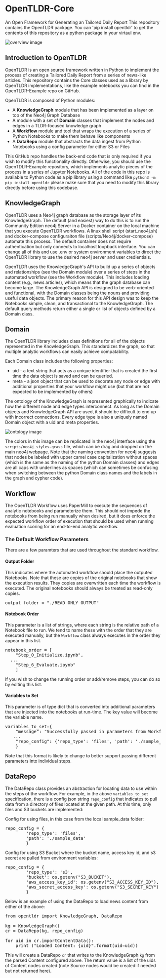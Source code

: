 # OpenTLDR-Core
An Open Framework for Generating an Tailored Daily Report
This repository contains the OpenTLDR package. You can 'pip install opentldr' to get the contents of this repository as a python package in your virtaul env.

![overview image](resources/opentldr.png)

## Introduction to OpenTLDR

OpenTLDR is an open source framework written in Python to implement the process of creating a Tailored Daily Report from a series of news-like articles. This repository contains the Core classes used as a library by OpenTLDR implementations, like the example notebooks you can find in the OpenTLDR-Example repo on GitHub.

OpenTLDR is composed of Python modules:
- A **KnowledgeGraph** module that has been implemented as a layer on top of the Neo4j Graph Database
- A module with a set of **Domain** classes that implement the nodes and edges in a TLDR-focused knowledge graph
- A **Workflow** module and tool that wraps the execution of a series of Python Notebooks to make them behave like components
- A **DataRepo** module that abstracts the data ingest from Python Notebooks using a config parameter for either S3 or Files

This GitHub repo handles the back-end code that is only required if you wish to modify this functionality directly. Otherwise, you should use the OpenTDLR-Example repository, which implements analytic pieces of the process in a series of Jupyter Notebooks. All of the code in this repo is available to Python code as a pip library using a command like `python3 -m pip install opentldr` please make sure that you need to modify this library directly before using this codebase.

## KnowledgeGraph

OpenTLDR uses a Neo4j graph database as the storage layer of its KnowledgeGraph. The default (and easiest) way to do this is to run the Community Edition neo4j Server in a Docker container on the local machine that you execute OpenTLDR workflows. A linux shell script (start_neo4j.sh) and docker-compose configuraiton file (scripts/Neo4j/docker-compose) automate this process. The default container does not require authentication but only connects to localhost loopback interface. You can change all of this and use .env or system environment variables to direct the OpenTLDR library to use the desired neo4j server and user credientials.

OpenTLDR uses the KnowledgeGraph's API to build up a series of objects and relationships (see the Domain module) over a series of steps in the automated workflow (see the Workflow module). This includes loading content (e.g., news articles), which means that the graph database can become large. The KnowledgeGraph API is designed to be verb-oriented and functional, with the Domain classes being the nouns and providing useful data objects. The primary reason for this API design was to keep the Notebooks simple, clean, and transactional to the KnowledgeGraph. The default query methods return either a single or list of objects defined by a Domain class.

## Domain

The OpenTLDR library includes class definitions for all of the objects represented in the KnowledgeGraph. This standardizes the graph, so that multiple analytic workflows can easily achieve compatability.

Each Domain class includes the following properties:
- uid - a text string that acts as a unique identifier that is created the first time the data object is saved and can be queried.
- meta - a json object that can be used to decorate any node or edge with additional properties that your workflow might use (but that are not expected to be implemented by others)

The ontology of the KnowledgeGraph is represented graphically to indicate how the different node and edge types interconnect. As long as the Domain objects and KnowledgeGraph API are used, it should be difficult to end up with incorrect connections. Every edge type is also a uniquely named Domain object with a uid and meta properties. 

![ontology image](resources/ontology.png)

The colors in this image can be replicated in the neo4j interface using the `scripts/neo4j_styles.grass` file, which can be drag and dropped on the main neo4j webpage. Note that the naming convention for neo4j suggests that nodes be labeled with upper camel case capitalization without spaces (which is the same as the naming of the python Domain classes) and edges are all caps with underlines as spaces (which can sometimes be confusing when switching between the python Domain class names and the labels in the graph and cypher code).

## Workflow

The OpenTLDR Workflow uses PaperMill to execute the sequences of analytic notebooks and parameterize them. This should not impede the notebooks from  being run manually when desired, but it does enforce the expected workflow order of execution that should be used when running evaluation scoring for an end-to-end analytic workflow.

### The Default Workflow Parameters

There are a few paramters that are used throughout the standard workflow.

#### Output Folder
This indicates where the automated workflow should place the outputed Notebooks. Note that these are copies of the original notebooks that show the execution results.  They copies are overwritten each time the workflow is executed. The original notebooks should always be treated as read-only copies.

<pre>
output_folder = "./READ_ONLY_OUTPUT"
</pre>

#### Notebook Order
This parameter is a list of strings, where each string is the relative path of a Notebook file to run. We tend to name these with the order that they are executed manually, but the `Workflow` class always executes in the order they appear in this list. 

<pre>
notebook_order = [
    "Step_0_Initialize.ipynb",
  ...
    "Step_6_Evaluate.ipynb"
    ]
</pre>

If you wish to change the running order or add/remove steps, you can do so by editing this list.

#### Variables to Set
This parameter is of type dict that is converted into additional parameters that are injected into the notebooks at run-time. The key value will become the variable name.

<pre>
variables_to_set={
    "message": "Successfully passed in parameters from Workflow.ipynb!",
   ...
    "repo_config": {'repo_type': 'files', 'path': './sample_data'}
    }
</pre>

Note that this format is likely to change to better support passing different parameters into individual steps.

## DataRepo
The DataRepo class provides an abstraction for locating data to use within the steps of the workflow. For example, in the above `variables_to_set` specification, there is a config json string `repo_config` that indicates to pull data from a directory of files located at the given path. At this time, only files and S3 buckets are implemented:

Config for using files, in this case from the local sample_data folder:
<pre>
repo_config = {
        'repo_type': 'files',
        'path': './sample_data'
        }
</pre>

Config for using S3 Bucket where the bucket name, access key id, and s3 secret are pulled from environment variables:
<pre>
repo_config = {
        'repo_type': 's3',
        'bucket': os.getenv("S3_BUCKET"),
        'aws_access_key_id': os.getenv("S3_ACCESS_KEY_ID"),
        'aws_secret_access_key': os.getenv("S3_SECRET_KEY")
        }
</pre>

Below is an example of using the DataRepo to load news content from either of the above:
<pre>
from opentldr import KnowledgeGraph, DataRepo

kg = KnowledgeGraph()
cr = DataRepo(kg, repo_config)

for uid in cr.importContentData():
    print ("Loaded Content: {uid}".format(uid=uid))
</pre>
This will create a DataRepo `cr` that writes to the KnowledgeGraph `kg` from the parsed Content configured above. The return value is a list of the uids of Content nodes created (note Source nodes would be created if needed but not returned here).

